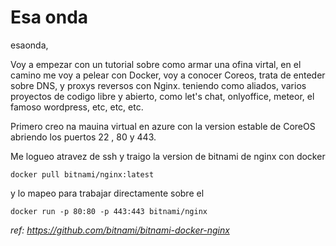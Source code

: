 # Esa onda
esaonda, 



Voy a empezar con un tutorial sobre como armar una ofina virtal, en el camino me voy a pelear con Docker, voy a conocer Coreos, trata de enteder sobre DNS, y proxys reversos con Nginx. teniendo como aliados, varios proyectos de codigo libre y abierto, como let's chat, onlyoffice, meteor, el famoso wordpress, etc, etc, etc.


Primero creo na mauina virtual en azure con la version estable de CoreOS abriendo los puertos 22 , 80 y 443.

Me logueo atravez de ssh y traigo la version de bitnami de nginx con docker

` docker pull bitnami/nginx:latest `
 
 y lo mapeo para trabajar directamente sobre el 

` docker run -p 80:80 -p 443:443 bitnami/nginx `

*ref: https://github.com/bitnami/bitnami-docker-nginx*

